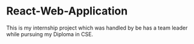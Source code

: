 # React-Web-Application
This is my internship project which was handled by be has a team leader while pursuing my Diploma in CSE.
